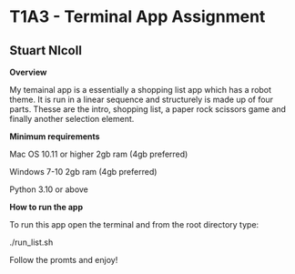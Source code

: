 # T1A3 - Terminal App Assignment
## Stuart NIcoll

__Overview__

My temainal app is a essentially a shopping list app which has a robot theme. It is run in a linear sequence and structurely is made up of four parts. Thesse are the intro, shopping list, a paper rock scissors game and finally another selection element.

__Minimum requirements__

Mac OS 10.11 or higher
2gb ram (4gb preferred)

Windows 7-10
2gb ram (4gb preferred)

Python 3.10 or above

__How to run the app__

To run this app open the terminal and from the root 
directory type:  

./run_list.sh

Follow the promts and enjoy!

